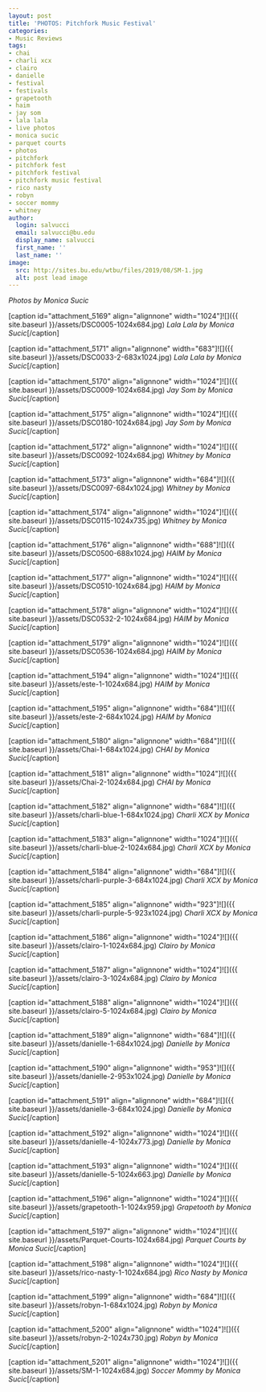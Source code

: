 ```yaml
---
layout: post
title: 'PHOTOS: Pitchfork Music Festival'
categories:
- Music Reviews
tags:
- chai
- charli xcx
- clairo
- danielle
- festival
- festivals
- grapetooth
- haim
- jay som
- lala lala
- live photos
- monica sucic
- parquet courts
- photos
- pitchfork
- pitchfork fest
- pitchfork festival
- pitchfork music festival
- rico nasty
- robyn
- soccer mommy
- whitney
author:
  login: salvucci
  email: salvucci@bu.edu
  display_name: salvucci
  first_name: ''
  last_name: ''
image:
  src: http://sites.bu.edu/wtbu/files/2019/08/SM-1.jpg
  alt: post lead image
---
```


_Photos by Monica Sucic_

\[caption id="attachment\_5169" align="alignnone" width="1024"\]![]({{ site.baseurl }}/assets/DSC0005-1024x684.jpg) _Lala Lala by Monica Sucic_\[/caption\]

\[caption id="attachment\_5171" align="alignnone" width="683"\]![]({{ site.baseurl }}/assets/DSC0033-2-683x1024.jpg) _Lala Lala by Monica Sucic_\[/caption\]

\[caption id="attachment\_5170" align="alignnone" width="1024"\]![]({{ site.baseurl }}/assets/DSC0009-1024x684.jpg) _Jay Som by Monica Sucic_\[/caption\]

\[caption id="attachment\_5175" align="alignnone" width="1024"\]![]({{ site.baseurl }}/assets/DSC0180-1024x684.jpg) _Jay Som by Monica Sucic_\[/caption\]

\[caption id="attachment\_5172" align="alignnone" width="1024"\]![]({{ site.baseurl }}/assets/DSC0092-1024x684.jpg) _Whitney by Monica Sucic_\[/caption\]

\[caption id="attachment\_5173" align="alignnone" width="684"\]![]({{ site.baseurl }}/assets/DSC0097-684x1024.jpg) _Whitney by Monica Sucic_\[/caption\]

\[caption id="attachment\_5174" align="alignnone" width="1024"\]![]({{ site.baseurl }}/assets/DSC0115-1024x735.jpg) _Whitney by Monica Sucic_\[/caption\]

\[caption id="attachment\_5176" align="alignnone" width="688"\]![]({{ site.baseurl }}/assets/DSC0500-688x1024.jpg) _HAIM by Monica Sucic_\[/caption\]

\[caption id="attachment\_5177" align="alignnone" width="1024"\]![]({{ site.baseurl }}/assets/DSC0510-1024x684.jpg) _HAIM by Monica Sucic_\[/caption\]

\[caption id="attachment\_5178" align="alignnone" width="1024"\]![]({{ site.baseurl }}/assets/DSC0532-2-1024x684.jpg) _HAIM by Monica Sucic_\[/caption\]

\[caption id="attachment\_5179" align="alignnone" width="1024"\]![]({{ site.baseurl }}/assets/DSC0536-1024x684.jpg) _HAIM by Monica Sucic_\[/caption\]

\[caption id="attachment\_5194" align="alignnone" width="1024"\]![]({{ site.baseurl }}/assets/este-1-1024x684.jpg) _HAIM by Monica Sucic_\[/caption\]

\[caption id="attachment\_5195" align="alignnone" width="684"\]![]({{ site.baseurl }}/assets/este-2-684x1024.jpg) _HAIM by Monica Sucic_\[/caption\]

\[caption id="attachment\_5180" align="alignnone" width="684"\]![]({{ site.baseurl }}/assets/Chai-1-684x1024.jpg) _CHAI by Monica Sucic_\[/caption\]

\[caption id="attachment\_5181" align="alignnone" width="1024"\]![]({{ site.baseurl }}/assets/Chai-2-1024x684.jpg) _CHAI by Monica Sucic_\[/caption\]

\[caption id="attachment\_5182" align="alignnone" width="684"\]![]({{ site.baseurl }}/assets/charli-blue-1-684x1024.jpg) _Charli XCX by Monica Sucic_\[/caption\]

\[caption id="attachment\_5183" align="alignnone" width="1024"\]![]({{ site.baseurl }}/assets/charli-blue-2-1024x684.jpg) _Charli XCX by Monica Sucic_\[/caption\]

\[caption id="attachment\_5184" align="alignnone" width="684"\]![]({{ site.baseurl }}/assets/charli-purple-3-684x1024.jpg) _Charli XCX by Monica Sucic_\[/caption\]

\[caption id="attachment\_5185" align="alignnone" width="923"\]![]({{ site.baseurl }}/assets/charli-purple-5-923x1024.jpg) _Charli XCX by Monica Sucic_\[/caption\]

\[caption id="attachment\_5186" align="alignnone" width="1024"\]![]({{ site.baseurl }}/assets/clairo-1-1024x684.jpg) _Clairo by Monica Sucic_\[/caption\]

\[caption id="attachment\_5187" align="alignnone" width="1024"\]![]({{ site.baseurl }}/assets/clairo-3-1024x684.jpg) _Clairo by Monica Sucic_\[/caption\]

\[caption id="attachment\_5188" align="alignnone" width="1024"\]![]({{ site.baseurl }}/assets/clairo-5-1024x684.jpg) _Clairo by Monica Sucic_\[/caption\]

\[caption id="attachment\_5189" align="alignnone" width="684"\]![]({{ site.baseurl }}/assets/danielle-1-684x1024.jpg) _Danielle by Monica Sucic_\[/caption\]

\[caption id="attachment\_5190" align="alignnone" width="953"\]![]({{ site.baseurl }}/assets/danielle-2-953x1024.jpg) _Danielle by Monica Sucic_\[/caption\]

\[caption id="attachment\_5191" align="alignnone" width="684"\]![]({{ site.baseurl }}/assets/danielle-3-684x1024.jpg) _Danielle by Monica Sucic_\[/caption\]

\[caption id="attachment\_5192" align="alignnone" width="1024"\]![]({{ site.baseurl }}/assets/danielle-4-1024x773.jpg) _Danielle by Monica Sucic_\[/caption\]

\[caption id="attachment\_5193" align="alignnone" width="1024"\]![]({{ site.baseurl }}/assets/danielle-5-1024x663.jpg) _Danielle by Monica Sucic_\[/caption\]

\[caption id="attachment\_5196" align="alignnone" width="1024"\]![]({{ site.baseurl }}/assets/grapetooth-1-1024x959.jpg) _Grapetooth by Monica Sucic_\[/caption\]

\[caption id="attachment\_5197" align="alignnone" width="1024"\]![]({{ site.baseurl }}/assets/Parquet-Courts-1024x684.jpg) _Parquet Courts by Monica Sucic_\[/caption\]

\[caption id="attachment\_5198" align="alignnone" width="1024"\]![]({{ site.baseurl }}/assets/rico-nasty-1-1024x684.jpg) _Rico Nasty by Monica Sucic_\[/caption\]

\[caption id="attachment\_5199" align="alignnone" width="684"\]![]({{ site.baseurl }}/assets/robyn-1-684x1024.jpg) _Robyn by Monica Sucic_\[/caption\]

\[caption id="attachment\_5200" align="alignnone" width="1024"\]![]({{ site.baseurl }}/assets/robyn-2-1024x730.jpg) _Robyn by Monica Sucic_\[/caption\]

\[caption id="attachment\_5201" align="alignnone" width="1024"\]![]({{ site.baseurl }}/assets/SM-1-1024x684.jpg) _Soccer Mommy by Monica Sucic_\[/caption\]